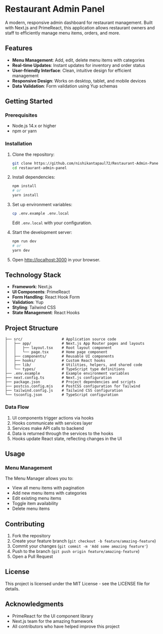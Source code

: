 # Restaurant Admin Panel

A modern, responsive admin dashboard for restaurant management. Built with Next.js and PrimeReact, this application allows restaurant owners and staff to efficiently manage menu items, orders, and more.

## Features

- **Menu Management**: Add, edit, delete menu items with categories
- **Real-time Updates**: Instant updates for inventory and order status
- **User-friendly Interface**: Clean, intuitive design for efficient management
- **Responsive Design**: Works on desktop, tablet, and mobile devices
- **Data Validation**: Form validation using Yup schemas

## Getting Started

### Prerequisites

- Node.js 14.x or higher
- npm or yarn

### Installation

1. Clone the repository:
   ```bash
   git clone https://github.com/nishikantapaul72/Restaurant-Admin-Panel.git
   cd restaurant-admin-panel
   ```

2. Install dependencies:
   ```bash
   npm install
   # or
   yarn install
   ```

3. Set up environment variables:
   ```bash
   cp .env.example .env.local
   ```
   Edit `.env.local` with your configuration.

4. Start the development server:
   ```bash
   npm run dev
   # or
   yarn dev
   ```

5. Open [http://localhost:3000](http://localhost:3000) in your browser.

## Technology Stack

- **Framework**: Next.js
- **UI Components**: PrimeReact
- **Form Handling**: React Hook Form
- **Validation**: Yup
- **Styling**: Tailwind CSS
- **State Management**: React Hooks

## Project Structure

```
├── src/                  # Application source code
│   ├── app/              # Next.js App Router pages and layouts
│   │   ├── layout.tsx    # Root layout component
│   │   └── page.tsx      # Home page component
│   ├── components/       # Reusable UI components
│   ├── hooks/            # Custom React hooks
│   ├── lib/              # Utilities, helpers, and shared code
│   └── types/            # TypeScript type definitions
├── .env.example          # Example environment variables
├── next.config.ts        # Next.js configuration
├── package.json          # Project dependencies and scripts
├── postcss.config.mjs    # PostCSS configuration for Tailwind
├── tailwind.config.js    # Tailwind CSS configuration
└── tsconfig.json         # TypeScript configuration
```

### Data Flow

1. UI components trigger actions via hooks
2. Hooks communicate with services layer
3. Services make API calls to backend
4. Data is returned through the services to the hooks
5. Hooks update React state, reflecting changes in the UI

## Usage

### Menu Management

The Menu Manager allows you to:
- View all menu items with pagination
- Add new menu items with categories
- Edit existing menu items
- Toggle item availability
- Delete menu items

## Contributing

1. Fork the repository
2. Create your feature branch (`git checkout -b feature/amazing-feature`)
3. Commit your changes (`git commit -m 'Add some amazing feature'`)
4. Push to the branch (`git push origin feature/amazing-feature`)
5. Open a Pull Request

## License

This project is licensed under the MIT License - see the LICENSE file for details.

## Acknowledgments

- PrimeReact for the UI component library
- Next.js team for the amazing framework
- All contributors who have helped improve this project
